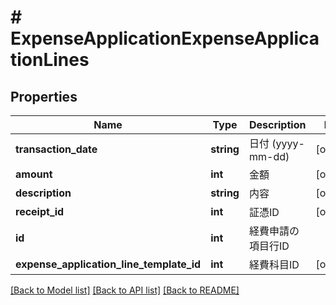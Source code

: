 # # ExpenseApplicationExpenseApplicationLines

## Properties

Name | Type | Description | Notes
------------ | ------------- | ------------- | -------------
**transaction_date** | **string** | 日付 (yyyy-mm-dd) | [optional] 
**amount** | **int** | 金額 | [optional] 
**description** | **string** | 内容 | [optional] 
**receipt_id** | **int** | 証憑ID | [optional] 
**id** | **int** | 経費申請の項目行ID | 
**expense_application_line_template_id** | **int** | 経費科目ID | [optional] 

[[Back to Model list]](../../README.md#documentation-for-models) [[Back to API list]](../../README.md#documentation-for-api-endpoints) [[Back to README]](../../README.md)


